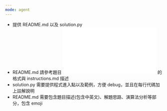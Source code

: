 ```yaml
---
mode: agent
---
```


* 提供 README.md 以及 solution.py
* README.md 請參考題目 ![0217](/workspaces/demo/leetcode/0217-contains-duplicate/README.md) 的格式與 instructions.md 描述
* solution.py 需要提供程式進入點以及範例，方便 debug，並且在每行代碼加上註解說明
* README.md 需要包含題目描述(包含中英文)、解題思路、演算法分析等部分，包含 emoji
